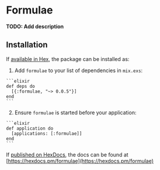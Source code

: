 # Formulae

**TODO: Add description**

## Installation

If [available in Hex](https://hex.pm/docs/publish), the package can be installed as:

  1. Add `formulae` to your list of dependencies in `mix.exs`:

    ```elixir
    def deps do
      [{:formulae, "~> 0.0.5"}]
    end
    ```

  2. Ensure `formulae` is started before your application:

    ```elixir
    def application do
      [applications: [:formulae]]
    end
    ```

If [published on HexDocs](https://hex.pm/docs/tasks#hex_docs), the docs can
be found at [https://hexdocs.pm/formulae](https://hexdocs.pm/formulae)

